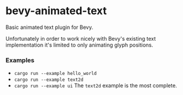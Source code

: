 # bevy-animated-text

Basic animated text plugin for Bevy.

Unfortunately in order to work nicely with Bevy's existing text implementation it's limited to only animating glyph positions.

### Examples
* ```cargo run --example hello_world```
* ```cargo run --example text2d```
* ```cargo run --example ui```
The `text2d` example is the most complete.
